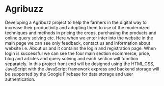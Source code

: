 # Agribuzz

Developing a Agribuzz project to help the farmers in the digital way to increase their
productivity and adopting them to use of the modernized techniques and methods in pricing
the crops, purchasing the products and online query solving etc.
Here when we enter inter into the website in the main page we can see only feedback, contact
us and information about website i.e. About us and it contains the login and registration page.
When login is successful we can see the four main section ecommerce, price, blog and articles
and query solving and each section will function separately.
In this project front end will be designed using the HTML,CSS, JavaScript with the JavaScript
framework express and backend storage will be supported by the Google Firebase for data
storage and user authentication.

